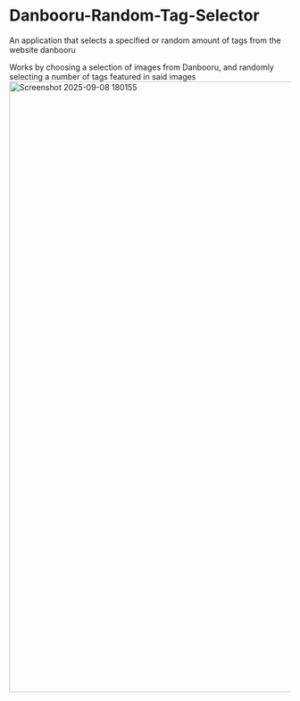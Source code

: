 # Danbooru-Random-Tag-Selector
An application that selects a specified or random amount of tags from the website danbooru

Works by choosing a selection of images from Danbooru, and randomly selecting a number of tags featured in said images
<img width="1395" height="1093" alt="Screenshot 2025-09-08 180155" src="https://github.com/user-attachments/assets/de016ba0-7d8a-406a-8e4d-fba0099b03ae" />
